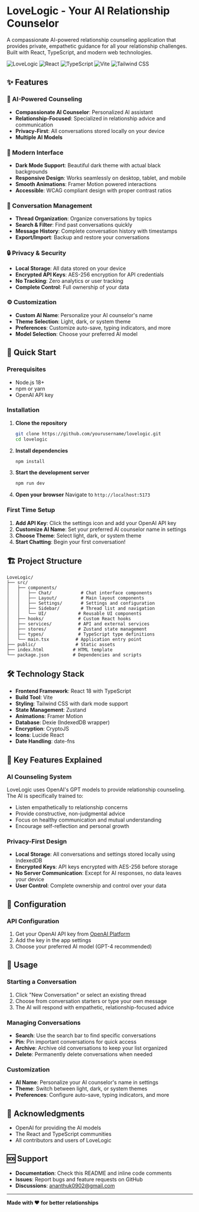 # LoveLogic - Your AI Relationship Counselor

A compassionate AI-powered relationship counseling application that provides private, empathetic guidance for all your relationship challenges. Built with React, TypeScript, and modern web technologies.

![LoveLogic](https://img.shields.io/badge/LoveLogic-AI%20Counselor-teal?style=for-the-badge&logo=heart)
![React](https://img.shields.io/badge/React-18.3.1-blue?style=flat&logo=react)
![TypeScript](https://img.shields.io/badge/TypeScript-5.5.3-blue?style=flat&logo=typescript)
![Vite](https://img.shields.io/badge/Vite-5.4.2-purple?style=flat&logo=vite)
![Tailwind CSS](https://img.shields.io/badge/Tailwind-3.4.1-38B2AC?style=flat&logo=tailwind-css)

## ✨ Features

### 🤖 AI-Powered Counseling
- **Compassionate AI Counselor**: Personalized AI assistant
- **Relationship-Focused**: Specialized in relationship advice and communication
- **Privacy-First**: All conversations stored locally on your device
- **Multiple AI Models**

### 🎨 Modern Interface
- **Dark Mode Support**: Beautiful dark theme with actual black backgrounds
- **Responsive Design**: Works seamlessly on desktop, tablet, and mobile
- **Smooth Animations**: Framer Motion powered interactions
- **Accessible**: WCAG compliant design with proper contrast ratios

### 💬 Conversation Management
- **Thread Organization**: Organize conversations by topics
- **Search & Filter**: Find past conversations quickly
- **Message History**: Complete conversation history with timestamps
- **Export/Import**: Backup and restore your conversations

### 🔒 Privacy & Security
- **Local Storage**: All data stored on your device
- **Encrypted API Keys**: AES-256 encryption for API credentials
- **No Tracking**: Zero analytics or user tracking
- **Complete Control**: Full ownership of your data

### ⚙️ Customization
- **Custom AI Name**: Personalize your AI counselor's name
- **Theme Selection**: Light, dark, or system theme
- **Preferences**: Customize auto-save, typing indicators, and more
- **Model Selection**: Choose your preferred AI model

## 🚀 Quick Start

### Prerequisites
- Node.js 18+ 
- npm or yarn
- OpenAI API key

### Installation

1. **Clone the repository**
   ```bash
   git clone https://github.com/yourusername/lovelogic.git
   cd lovelogic
   ```

2. **Install dependencies**
   ```bash
   npm install
   ```

3. **Start the development server**
   ```bash
   npm run dev
   ```

4. **Open your browser**
   Navigate to `http://localhost:5173`

### First Time Setup

1. **Add API Key**: Click the settings icon and add your OpenAI API key
2. **Customize AI Name**: Set your preferred AI counselor name in settings
3. **Choose Theme**: Select light, dark, or system theme
4. **Start Chatting**: Begin your first conversation!

## 🏗️ Project Structure

```
LoveLogic/
├── src/
│   ├── components/
│   │   ├── Chat/           # Chat interface components
│   │   ├── Layout/         # Main layout components
│   │   ├── Settings/       # Settings and configuration
│   │   ├── Sidebar/        # Thread list and navigation
│   │   └── UI/            # Reusable UI components
│   ├── hooks/             # Custom React hooks
│   ├── services/          # API and external services
│   ├── stores/            # Zustand state management
│   ├── types/             # TypeScript type definitions
│   └── main.tsx          # Application entry point
├── public/               # Static assets
├── index.html           # HTML template
└── package.json         # Dependencies and scripts
```

## 🛠️ Technology Stack

- **Frontend Framework**: React 18 with TypeScript
- **Build Tool**: Vite
- **Styling**: Tailwind CSS with dark mode support
- **State Management**: Zustand
- **Animations**: Framer Motion
- **Database**: Dexie (IndexedDB wrapper)
- **Encryption**: CryptoJS
- **Icons**: Lucide React
- **Date Handling**: date-fns

## 🎯 Key Features Explained

### AI Counseling System
LoveLogic uses OpenAI's GPT models to provide relationship counseling. The AI is specifically trained to:
- Listen empathetically to relationship concerns
- Provide constructive, non-judgmental advice
- Focus on healthy communication and mutual understanding
- Encourage self-reflection and personal growth

### Privacy-First Design
- **Local Storage**: All conversations and settings stored locally using IndexedDB
- **Encrypted Keys**: API keys encrypted with AES-256 before storage
- **No Server Communication**: Except for AI responses, no data leaves your device
- **User Control**: Complete ownership and control over your data

## 🔧 Configuration

### API Configuration
1. Get your OpenAI API key from [OpenAI Platform](https://platform.openai.com/)
2. Add the key in the app settings
3. Choose your preferred AI model (GPT-4 recommended)

## 📱 Usage

### Starting a Conversation
1. Click "New Conversation" or select an existing thread
2. Choose from conversation starters or type your own message
3. The AI will respond with empathetic, relationship-focused advice

### Managing Conversations
- **Search**: Use the search bar to find specific conversations
- **Pin**: Pin important conversations for quick access
- **Archive**: Archive old conversations to keep your list organized
- **Delete**: Permanently delete conversations when needed

### Customization
- **AI Name**: Personalize your AI counselor's name in settings
- **Theme**: Switch between light, dark, or system themes
- **Preferences**: Configure auto-save, typing indicators, and more

## 🙏 Acknowledgments

- OpenAI for providing the AI models
- The React and TypeScript communities
- All contributors and users of LoveLogic

## 🆘 Support

- **Documentation**: Check this README and inline code comments
- **Issues**: Report bugs and feature requests on GitHub
- **Discussions**: ananthuk0902@gmail.com
  
---

**Made with ❤️ for better relationships** 